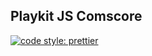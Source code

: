 ## Playkit JS Comscore

[![code style: prettier](https://img.shields.io/badge/code_style-prettier-ff69b4.svg?style=flat-square)](https://github.com/prettier/prettier)
